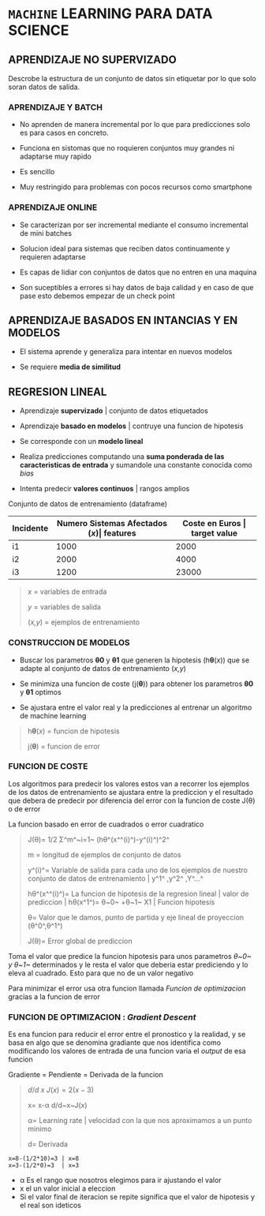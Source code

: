 # `MACHINE` LEARNING PARA DATA SCIENCE

## APRENDIZAJE NO SUPERVIZADO

Descrobe la estructura de un conjunto de datos sin etiquetar por  lo que solo soran datos de salida.

### APRENDIZAJE Y BATCH

-   No aprenden de manera incremental por lo que para predicciones solo es para casos en concreto.

-   Funciona en sistomas que no roquieren conjuntos muy grandes ni adaptarse muy rapido

-   Es sencillo 

-   Muy restringido para problemas con pocos recursos como smartphone

### APRENDIZAJE ONLINE

-   Se caracterizan por ser incremental mediante el consumo incremental de mini batches

-   Solucion ideal para sistemas que reciben datos continuamente y requieren adaptarse 

-   Es capas de lidiar con conjuntos de datos que no entren en una maquina

-   Son suceptibles a errores si hay datos de baja calidad y en caso de que pase esto debemos empezar de un check point



## APRENDIZAJE BASADOS EN INTANCIAS Y EN MODELOS

-   El sistema aprende y generaliza para intentar en nuevos modelos

-   Se requiere **media de similitud**

## REGRESION LINEAL

-   Aprendizaje **supervizado** | conjunto de datos etiquetados

-   Aprendizaje **basado en modelos** | contruye una funcion de hipotesis

-   Se corresponde con un **modelo lineal**

-   Realiza predicciones computando una **suma ponderada de las caracteristicas de entrada** y sumandole una constante conocida como *bias*

-   Intenta predecir **valores continuos** | rangos amplios 

    

Conjunto de datos de entrenamiento (dataframe)

| Incidente | Numero Sistemas Afectados (*x*)\| features | Coste en Euros \| target value |
| --------- | ------------------------------------------ | ------------------------------ |
| i1        | 1000                                       | 2000                           |
| i2        | 2000                                       | 4000                           |
| i3        | 1200                                       | 23000                          |

>   *x* = variables de entrada
>
>   *y* = variables de salida
>
>   (*x,y*) = ejemplos de entrenamiento



### CONSTRUCCION DE MODELOS

-   Buscar los parametros **θ0** y **θ1** que generen la hipotesis (h**θ**(*x*)) que se adapte al conjunto de datos de entrenamiento (*x,y*)

-   Se minimiza una funcion de coste (j(**θ**)) para obtener los parametros **θ0** y **θ1** optimos
-   Se ajustara entre el valor real y la predicciones al entrenar un algoritmo de machine learning

>   h**θ**(*x*) = funcion de hipotesis
>
>   j(**θ**) = funcion de error



### FUNCION DE COSTE

Los algoritmos para predecir los valores estos van a recorrer los ejemplos de los datos de entrenamiento se ajustara entre la prediccion y el resultado que debera de predecir por diferencia del error con la funcion de coste J(θ) o de error

La funcion basado en error de cuadrados o error cuadratico 

>   J(θ)= 1/2 Σ^m^~i=1~ (hθ^(x^^(i)^)-y^(i)^)^2^
>
>   m = longitud de ejemplos de conjunto de datos
>
>   y^(i)^= Variable de salida para cada uno de los ejemplos de nuestro conjunto de datos de entrenamiento | y^1^ ,y^2^ ,Y^...^
>
>   hθ^(x^^(i)^)= La funcion de hipotesis de la regresion lineal | valor de prediccion | hθ(x^1^)= θ~0~ +θ~1~ X1 | Funcion hipotesis 
>
>   θ= Valor que le damos, punto de partida y eje lineal de proyeccion (θ^0^,θ^1^)
>
>   J(θ)= Error global de prediccion

Toma el valor que predice la funcion hipotesis para unos parametros *θ~0~ y θ~1~* determinados y le resta el valor que deberia estar prediciendo y lo eleva al cuadrado. Esto para que no de un valor negativo

Para minimizar el error usa otra funcion llamada *Funcion de optimizacion* gracias a la funcion de error



### FUNCION DE OPTIMIZACION : *Gradient Descent*

Es ena funcion para reducir el error entre el pronostico y la realidad, y se basa en algo que se denomina gradiante que nos identifica como modificando los valores de entrada de una funcion varia el *output* de esa funcion

 Gradiente = Pendiente = Derivada de la funcion

>   $d/d~x~J(x) = 2(x-3)$​
>
>   x= x-α d/d~x~J(x)
>
>   α= Learning rate | velocidad con la que nos aproximamos a un punto minimo 
>
>   d= Derivada 

```
x=8-(1/2*10)=3 | x=8
x=3-(1/2*0)=3  | x=3
```

-   α Es el rango que nosotros elegimos para ir ajustando el valor
-   x el un valor inicial a eleccion
-   Si el valor final de iteracion se repite significa que el valor de hipotesis y el real son ideticos 

